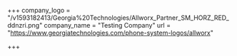 +++
company_logo = "/v1593182413/Georgia%20Technologies/Allworx_Partner_SM_HORZ_RED_ddnzri.png"
company_name = "Testing Company"
url = "https://www.georgiatechnologies.com/phone-system-logos/allworx"

+++

